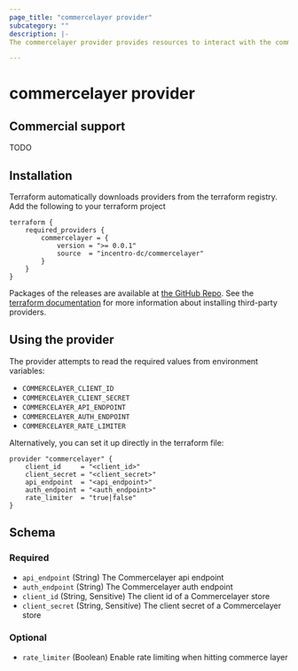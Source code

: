 ```yaml
---
page_title: "commercelayer provider"
subcategory: ""
description: |-
The commercelayer provider provides resources to interact with the commercelayer API

---
```


# commercelayer provider

## Commercial support
TODO

## Installation
Terraform automatically downloads providers from the terraform registry. Add the following to your terraform project

```hcl
terraform {
    required_providers {
        commercelayer = {
            version = ">= 0.0.1"
            source  = "incentro-dc/commercelayer"
        }
    }
}
```

Packages of the releases are available at [the GitHub Repo](https://github.com/labd/terraform-provider-commercelayer/releases).
See the [terraform documentation](https://www.terraform.io/docs/configuration/providers.html#third-party-plugins)
for more information about installing third-party providers.

## Using the provider
The provider attempts to read the required values from environment variables:
- `COMMERCELAYER_CLIENT_ID`
- `COMMERCELAYER_CLIENT_SECRET`
- `COMMERCELAYER_API_ENDPOINT`
- `COMMERCELAYER_AUTH_ENDPOINT`
- `COMMERCELAYER_RATE_LIMITER`

Alternatively, you can set it up directly in the terraform file:

```hcl
provider "commercelayer" {
    client_id     = "<client_id>"
    client_secret = "<client_secret>"
    api_endpoint  = "<api_endpoint>"
    auth_endpoint = "<auth_endpoint>"
    rate_limiter  = "true|false"
}
```

<!-- schema generated by tfplugindocs -->
## Schema

### Required

- `api_endpoint` (String) The Commercelayer api endpoint
- `auth_endpoint` (String) The Commercelayer auth endpoint
- `client_id` (String, Sensitive) The client id of a Commercelayer store
- `client_secret` (String, Sensitive) The client secret of a Commercelayer store

### Optional

- `rate_limiter` (Boolean) Enable rate limiting when hitting commerce layer

